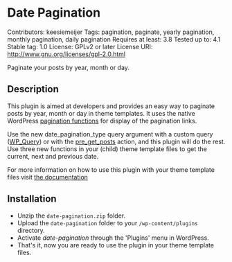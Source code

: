 # Date Pagination #
Contributors: keesiemeijer
Tags: pagination, paginate, yearly pagination, monthly pagination, daily pagination
Requires at least: 3.8
Tested up to: 4.1
Stable tag: 1.0
License: GPLv2 or later
License URI: http://www.gnu.org/licenses/gpl-2.0.html

Paginate your posts by year, month or day.

## Description ##

This plugin is aimed at developers and provides an easy way to paginate posts by year, month or day in theme templates. It uses the native WordPress [pagination functions](http://codex.wordpress.org/Pagination#Function_Reference) for display of the pagination links.

Use the new date_pagination_type query argument with a custom query ([WP_Query](http://codex.wordpress.org/Function_Reference/WP_Query)) or with the [pre_get_posts](http://codex.wordpress.org/Plugin_API/Action_Reference/pre_get_posts) action, and this plugin will do the rest. Use three new functions in your (child) theme template files to get the current, next and previous date. 

For more information on how to use this plugin with your theme template files visit [the documentation](https://keesiemeijer.wordpress.com/date-pagination/)

## Installation ##

* Unzip the <code>date-pagination.zip</code> folder.
* Upload the <code>date-pagination</code> folder to your <code>/wp-content/plugins</code> directory.
* Activate *date-pagination* through the 'Plugins' menu in WordPress.
* That's it, now you are ready to use the plugin in your theme template files.
